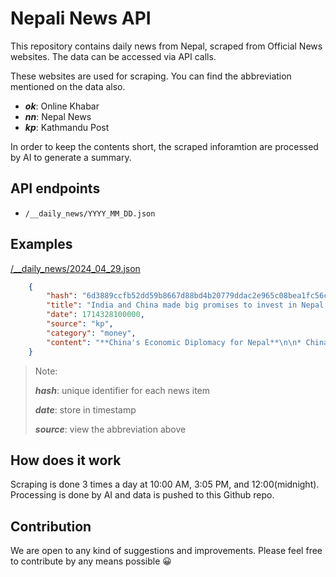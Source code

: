 # Nepali News API

This repository contains daily news from Nepal, scraped from Official News websites. The data can be accessed via API calls.

These websites are used for scraping. You can find the abbreviation mentioned on the data also.
- ***ok***: Online Khabar
- ***nn***: Nepal News
- ***kp***: Kathmandu Post

In order to keep the contents short, the scraped inforamtion are processed by AI to generate a summary.

## API endpoints
- `/__daily_news/YYYY_MM_DD.json`

## Examples
[/__daily_news/2024_04_29.json](https://bibhuticoder.github.io/nepali-news-api/__daily_news/2024_04_29.json)
```json
    {
        "hash": "6d3889ccfb52dd59b8667d88bd4b20779ddac2e965c08bea1fc56c172ba197e5",
        "title": "India and China made big promises to invest in Nepal at an investment summit.",
        "date": 1714328100000,
        "source": "kp",
        "category": "money",
        "content": "**China's Economic Diplomacy for Nepal**\n\n* China announced it will:\n    * Exempt Nepali citizens from visa fees to visit China starting May 1.\n    * Start flights from China to Pokhara and Lumbini, Nepal's new airports.\n    * Continue investing in Nepal's infrastructure and economic development.\n\n**India's Economic Engagement with Nepal**\n\n* India stated it is Nepal's largest cumulative foreign direct investor (FDI) and continues to encourage Indian companies to invest.\n* India emphasized the importance of Nepal's hydropower exports to India and is discussing a trilateral power trade agreement with Nepal and Bangladesh.\n\n**Nepal's Investment Summit**\n\n* Over 1,100 foreign participants attended Nepal's Investment Summit, representing India and China.\n* The summit showcased Nepal's investment opportunities in sectors like hydropower and infrastructure.\n* Nepal announced incentives for foreign investors, including tax breaks and protection of intellectual property rights.\n\n**Other Key Points**\n\n* Nepal seeks to attract investment from both China and India to boost its economic development.\n* India-Nepal cooperation focuses on hydropower exports, while China-Nepal cooperation emphasizes infrastructure and connectivity.\n* The United States Chamber of Commerce encourages Nepal to continue economic reforms to improve its business environment and attract foreign investment."
    }
```
> Note:
>
> ***hash***: unique identifier for each news item
> 
> ***date***: store in timestamp
>
> ***source***: view the abbreviation above

## How does it work
Scraping is done 3 times a day at 10:00 AM, 3:05 PM, and 12:00(midnight). Processing is done by AI and data is pushed to this Github repo.

## Contribution
We are open to any kind of suggestions and improvements. Please feel free to contribute by any means possible 😀
